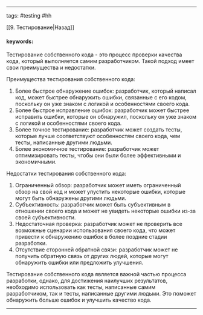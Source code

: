 ____

tags: #testing #hh

[[9. Тестирование|Назад]]

#### keywords:

Тестирование собственного кода - это процесс проверки качества кода, который выполняется самим разработчиком. Такой подход имеет свои преимущества и недостатки.

Преимущества тестирования собственного кода:

1. Более быстрое обнаружение ошибок: разработчик, который написал код, может быстрее обнаружить ошибки, связанные с его кодом, поскольку он уже знаком с логикой и особенностями своего кода.
2. Более быстрое исправление ошибок: разработчик может быстрее исправить ошибки, которые он обнаружил, поскольку он уже знаком с логикой и особенностями своего кода.
3. Более точное тестирование: разработчик может создать тесты, которые лучше соответствуют особенностям своего кода, чем тесты, написанные другими людьми.
4. Более экономичное тестирование: разработчик может оптимизировать тесты, чтобы они были более эффективными и экономичными.

Недостатки тестирования собственного кода:

1. Ограниченный обзор: разработчик может иметь ограниченный обзор на свой код и может упустить некоторые ошибки, которые могут быть обнаружены другими людьми.
2. Субъективность: разработчик может быть субъективным в отношении своего кода и может не увидеть некоторые ошибки из-за своей субъективности.
3. Недостаточная проверка: разработчик может не проверить все возможные сценарии использования своего кода, что может привести к обнаружению ошибок в более поздние стадии разработки.
4. Отсутствие сторонней обратной связи: разработчик может не получить обратную связь от других людей, которые могут обнаружить ошибки или предложить улучшения.

Тестирование собственного кода является важной частью процесса разработки, однако, для достижения наилучших результатов, необходимо использовать как тесты, написанные самим разработчиком, так и тесты, написанные другими людьми. Это поможет обнаружить больше ошибок и улучшить качество кода.

_____

